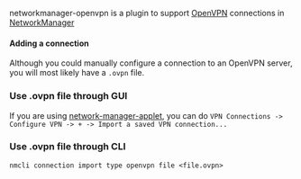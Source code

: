 networkmanager-openvpn is a plugin to support [OpenVPN](/index.php/OpenVPN "OpenVPN") connections in [NetworkManager](/index.php/NetworkManager "NetworkManager")

#### Adding a connection

Although you could manually configure a connection to an OpenVPN server, you will most likely have a `.ovpn` file.

### Use .ovpn file through GUI

If you are using [network-manager-applet](https://www.archlinux.org/packages/?name=network-manager-applet), you can do `VPN Connections -> Configure VPN -> + -> Import a saved VPN connection...`

### Use .ovpn file through CLI

```
nmcli connection import type openvpn file <file.ovpn>

```